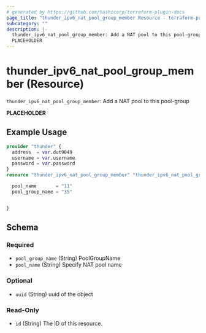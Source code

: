 ```yaml
---
# generated by https://github.com/hashicorp/terraform-plugin-docs
page_title: "thunder_ipv6_nat_pool_group_member Resource - terraform-provider-thunder"
subcategory: ""
description: |-
  thunder_ipv6_nat_pool_group_member: Add a NAT pool to this pool-group
  PLACEHOLDER
---
```


# thunder_ipv6_nat_pool_group_member (Resource)

`thunder_ipv6_nat_pool_group_member`: Add a NAT pool to this pool-group

__PLACEHOLDER__

## Example Usage

```terraform
provider "thunder" {
  address  = var.dut9049
  username = var.username
  password = var.password
}
resource "thunder_ipv6_nat_pool_group_member" "thunder_ipv6_nat_pool_group_member" {

  pool_name       = "11"
  pool_group_name = "35"


}
```

<!-- schema generated by tfplugindocs -->
## Schema

### Required

- `pool_group_name` (String) PoolGroupName
- `pool_name` (String) Specify NAT pool name

### Optional

- `uuid` (String) uuid of the object

### Read-Only

- `id` (String) The ID of this resource.


